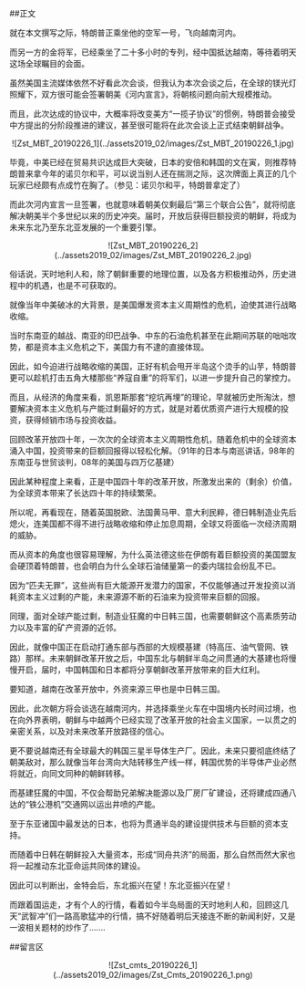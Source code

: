 ##正文

就在本文撰写之际，特朗普正乘坐他的空军一号，飞向越南河内。

而另一方的金将军，已经乘坐了二十多小时的专列，经中国抵达越南，等待着明天这场全球瞩目的会面。

虽然美国主流媒体依然不好看此次会谈，但我认为本次会谈之后，在全球的镁光灯照耀下，双方很可能会签署朝美《河内宣言》，将朝核问题向前大规模推动。

而且，此次达成的协议中，大概率将改变美方“一揽子协议”的惯例，特朗普会接受中方提出的分阶段推进的建议，甚至很可能将在此次会谈上正式结束朝鲜战争。

 <div align="center">![Zst_MBT_20190226_1](../assets2019_02/images/Zst_MBT_20190226_1.jpg)</div>

毕竟，中美已经在贸易共识达成巨大突破，日本的安倍和韩国的文在寅，则推荐特朗普来拿今年的诺贝尔和平，可以说当别人还在揣测之际，这次牌面上真正的几个玩家已经颇有点成竹在胸了。（参见：诺贝尔和平，特朗普拿定了）

而此次河内宣言一旦签署，也就意味着朝美仅剩最后“第三个联合公告”，就将彻底解决朝美半个多世纪以来的历史冲突。届时，开放后获得巨额投资的朝鲜，将成为未来东北乃至东北亚发展的一个重要引擎。
 
 <div align="center">![Zst_MBT_20190226_2](../assets2019_02/images/Zst_MBT_20190226_2.jpg)</div>

俗话说，天时地利人和，除了朝鲜重要的地理位置，以及各方积极推动外，历史进程中的机遇，也是不可获取的。

就像当年中美破冰的大背景，是美国爆发资本主义周期性的危机，迫使其进行战略收缩。

当时东南亚的越战、南亚的印巴战争、中东的石油危机甚至在此期间苏联的咄咄攻势，都是资本主义危机之下，美国力有不逮的直接体现。

因此，如今迫进行战略收缩的美国，正好有机会甩开半岛这个烫手的山芋，特朗普更可以趁机打击五角大楼那些“养寇自重”的将军们，以进一步提升自己的掌控力。

而且，从经济的角度来看，凯恩斯那套“挖坑再埋”的理论，早就被历史所淘汰，想要解决资本主义危机与产能过剩最好的方式，就是对着优质资产进行大规模的投资，获得倾销市场与投资收益。

回顾改革开放四十年，一次次的全球资本主义周期性危机，随着危机中的全球资本涌入中国，投资带来的巨额回报得以轻松化解。（91年的日本与南巡讲话，98年的东南亚与世贸谈判，08年的美国与四万亿基建）

因此某种程度上来看，正是中国四十年的改革开放，所激发出来的（剩余）价值，为全球资本带来了长达四十年的持续繁荣。

所以呢，再看现在，随着英国脱欧、法国黄马甲、意大利民粹，德日韩制造业先后熄火，连美国都不得不进行战略收缩和停止加息周期，全球又将面临一次经济周期的威胁。

而从资本的角度也很容易理解，为什么英法德这些在伊朗有着巨额投资的美国盟友会硬顶着特朗普，也会明白为什么全球石油储量第一的委内瑞拉会纷乱不已。

因为“匹夫无罪”，这些尚有巨大能源开发潜力的国家，不仅能够通过开发投资以消耗资本主义过剩的产能，未来源源不断的石油来为投资带来巨额的回报。

同理，面对全球产能过剩，制造业狂魔的中日韩三国，也需要朝鲜这个高素质劳动力以及丰富的矿产资源的近邻。

因此，就像中国正在启动打通东部与西部的大规模基建（特高压、油气管网、铁路）那样。未来朝鲜改革开放之后，中国东北与朝鲜半岛之间贯通的大基建也将慢慢开启，届时，中国韩国和日本都将分享朝鲜改革开放带来的巨大红利。

要知道，越南在改革开放中，外资来源三甲也是中日韩三国。

因此，此次朝方将会谈选在越南河内，并选择乘坐火车在中国境内长时间过境，也在向外界表明，朝鲜与中越两个已经实现了改革开放的社会主义国家，一以贯之的亲密关系，以及对未来改革开放路径的信心。

更不要说越南还有全球最大的韩国三星半导体生产厂。因此，未来只要彻底终结了朝美敌对，那么就像当年台湾向大陆转移生产线一样，韩国优势的半导体产业必然将就近，向同文同种的朝鲜转移。

而基建狂魔的中国，不仅会帮助兄弟解决能源以及厂房厂矿建设，还将建成四通八达的“铁公港机”交通网以运出井喷的产能。

至于东亚诸国中最发达的日本，也将为贯通半岛的建设提供技术与巨额的资本支持。

而随着中日韩在朝鲜投入大量资本，形成“同舟共济”的局面，那么自然而然大家也将一起推动东北亚命运共同体的建设。

因此可以判断出，金特会后，东北振兴在望！东北亚振兴在望！

而跟着国运走，才有个人的行情，看着如今半岛局面的天时地利人和，回顾这几天“武智冲”们一路高歌猛冲的行情，搞不好随着明后天接连不断的新闻利好，又是一波相关题材的炒作了.......

##留言区
 <div align="center">![Zst_cmts_20190226_1](../assets2019_02/images/Zst_Cmts_20190226_1.png)</div>